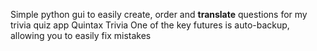 Simple python gui to easily create, order and **translate** questions for my trivia quiz app Quintax Trivia
One of the key futures is auto-backup, allowing you to easily fix mistakes

